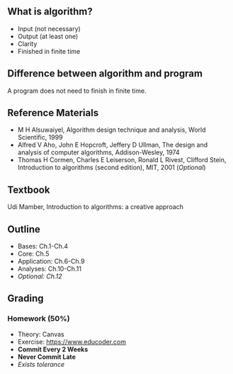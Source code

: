## What is algorithm?
- Input (not necessary)
- Output (at least one)
- Clarity
- Finished in finite time

## Difference between algorithm and program
A program does not need to finish in finite time.

## Reference Materials
- M H Alsuwaiyel, Algorithm design technique and analysis, World Scientific, 1999
- Alfred V Aho, John E Hopcroft, Jeffery D Ullman, The design and analysis of computer algorithms, Addison-Wesley, 1974
- Thomas H Cormen, Charles E Leiserson, Ronald L Rivest, Clifford Stein, Introduction to algorithms (second edition), MIT, 2001 (_Optional_)

## Textbook
Udi Mamber, Introduction to algorithms: a creative approach

## Outline
- Bases: Ch.1-Ch.4
- Core: Ch.5
- Application: Ch.6-Ch.9
- Analyses: Ch.10-Ch.11
- _Optional: Ch.12_

## Grading
### Homework (50%)
- Theory: Canvas
- Exercise: https://www.educoder.com
- **Commit Every 2 Weeks**
- **Never Commit Late**
- _Exists tolerance_
